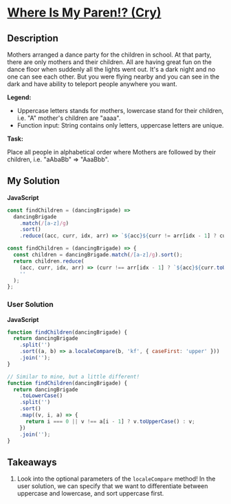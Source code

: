# [Where Is My Paren!? (Cry)](https://www.codewars.com/kata/58539230879867a8cd00011c)

## Description

Mothers arranged a dance party for the children in school. At that party, there are only mothers and their children. All are having great fun on the dance floor when suddenly all the lights went out. It's a dark night and no one can see each other. But you were flying nearby and you can see in the dark and have ability to teleport people anywhere you want.

**Legend:**

- Uppercase letters stands for mothers, lowercase stand for their children, i.e. "A" mother's children are "aaaa".
- Function input: String contains only letters, uppercase letters are unique.

**Task:**

Place all people in alphabetical order where Mothers are followed by their children, i.e. "aAbaBb" => "AaaBbb".

## My Solution

**JavaScript**

```js
const findChildren = (dancingBrigade) =>
  dancingBrigade
    .match(/[a-z]/g)
    .sort()
    .reduce((acc, curr, idx, arr) => `${acc}${curr != arr[idx - 1] ? curr.toUpperCase() : ''}${curr}`, '');
```

```js
const findChildren = (dancingBrigade) => {
  const children = dancingBrigade.match(/[a-z]/g).sort();
  return children.reduce(
    (acc, curr, idx, arr) => (curr !== arr[idx - 1] ? `${acc}${curr.toUpperCase()}${curr}` : `${acc}${curr}`),
    ''
  );
};
```

### User Solution

**JavaScript**

```js
function findChildren(dancingBrigade) {
  return dancingBrigade
    .split('')
    .sort((a, b) => a.localeCompare(b, 'kf', { caseFirst: 'upper' }))
    .join('');
}
```

```js
// Similar to mine, but a little different!
function findChildren(dancingBrigade) {
  return dancingBrigade
    .toLowerCase()
    .split('')
    .sort()
    .map((v, i, a) => {
      return i === 0 || v !== a[i - 1] ? v.toUpperCase() : v;
    })
    .join('');
}
```

## Takeaways

1. Look into the optional parameters of the `localeCompare` method! In the user solution, we can specify that we want to differentiate between uppercase and lowercase, and sort uppercase first.
